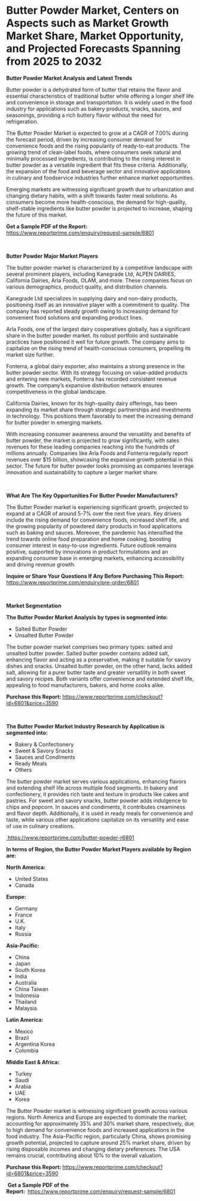 <p><h1>Butter Powder Market, Centers on Aspects such as Market Growth Market Share, Market Opportunity, and Projected Forecasts Spanning from 2025 to 2032</h1></p><p><strong>Butter Powder Market Analysis and Latest Trends</strong></p>
<p><p>Butter powder is a dehydrated form of butter that retains the flavor and essential characteristics of traditional butter while offering a longer shelf life and convenience in storage and transportation. It is widely used in the food industry for applications such as bakery products, snacks, sauces, and seasonings, providing a rich buttery flavor without the need for refrigeration.</p><p>The Butter Powder Market is expected to grow at a CAGR of 7.00% during the forecast period, driven by increasing consumer demand for convenience foods and the rising popularity of ready-to-eat products. The growing trend of clean-label foods, where consumers seek natural and minimally processed ingredients, is contributing to the rising interest in butter powder as a versatile ingredient that fits these criteria. Additionally, the expansion of the food and beverage sector and innovative applications in culinary and foodservice industries further enhance market opportunities. </p><p>Emerging markets are witnessing significant growth due to urbanization and changing dietary habits, with a shift towards faster meal solutions. As consumers become more health-conscious, the demand for high-quality, shelf-stable ingredients like butter powder is projected to increase, shaping the future of this market.</p></p>
<p><strong>Get a Sample PDF of the Report:&nbsp;</strong> <a href="https://www.reportprime.com/enquiry/request-sample/6801?utm_campaign=4519&utm_medium=2&utm_source=Github&utm_content=ia&utm_term=16052025&utm_id=butter-powder">https://www.reportprime.com/enquiry/request-sample/6801</a></p>
<p>&nbsp;</p>
<p><strong>Butter Powder Major Market Players</strong></p>
<p><p>The butter powder market is characterized by a competitive landscape with several prominent players, including Kanegrade Ltd, ALPEN DAIRIES, California Dairies, Arla Foods, OLAM, and more. These companies focus on various demographics, product quality, and distribution channels.</p><p>Kanegrade Ltd specializes in supplying dairy and non-dairy products, positioning itself as an innovative player with a commitment to quality. The company has reported steady growth owing to increasing demand for convenient food solutions and expanding product lines.</p><p>Arla Foods, one of the largest dairy cooperatives globally, has a significant share in the butter powder market. Its robust portfolio and sustainable practices have positioned it well for future growth. The company aims to capitalize on the rising trend of health-conscious consumers, propelling its market size further.</p><p>Fonterra, a global dairy exporter, also maintains a strong presence in the butter powder sector. With its strategy focusing on value-added products and entering new markets, Fonterra has recorded consistent revenue growth. The company’s expansive distribution network ensures competitiveness in the global landscape.</p><p>California Dairies, known for its high-quality dairy offerings, has been expanding its market share through strategic partnerships and investments in technology. This positions them favorably to meet the increasing demand for butter powder in emerging markets.</p><p>With increasing consumer awareness around the versatility and benefits of butter powder, the market is projected to grow significantly, with sales revenues for these leading companies reaching into the hundreds of millions annually. Companies like Arla Foods and Fonterra regularly report revenues over $15 billion, showcasing the expansive growth potential in this sector. The future for butter powder looks promising as companies leverage innovation and sustainability to capture a larger market share.</p></p>
<p>&nbsp;</p>
<p><strong>What Are The Key Opportunities For Butter Powder Manufacturers?</strong></p>
<p><p>The Butter Powder market is experiencing significant growth, projected to expand at a CAGR of around 5-7% over the next five years. Key drivers include the rising demand for convenience foods, increased shelf life, and the growing popularity of powdered dairy products in food applications such as baking and sauces. Moreover, the pandemic has intensified the trend towards online food preparation and home cooking, boosting consumer interest in easy-to-use ingredients. Future outlook remains positive, supported by innovations in product formulations and an expanding consumer base in emerging markets, enhancing accessibility and driving revenue growth.</p></p>
<p><strong>Inquire or Share Your Questions If Any Before Purchasing This Report:</strong> <a href="https://www.reportprime.com/enquiry/pre-order/6801?utm_campaign=4519&utm_medium=2&utm_source=Github&utm_content=ia&utm_term=16052025&utm_id=butter-powder">https://www.reportprime.com/enquiry/pre-order/6801</a></p>
<p>&nbsp;</p>
<p><strong>Market Segmentation</strong></p>
<p><strong>The Butter Powder Market Analysis by types is segmented into:</strong></p>
<p><ul><li>Salted Butter Powder</li><li>Unsalted Butter Powder</li></ul></p>
<p><p>The butter powder market comprises two primary types: salted and unsalted butter powder. Salted butter powder contains added salt, enhancing flavor and acting as a preservative, making it suitable for savory dishes and snacks. Unsalted butter powder, on the other hand, lacks added salt, allowing for a purer butter taste and greater versatility in both sweet and savory recipes. Both variants offer convenience and extended shelf life, appealing to food manufacturers, bakers, and home cooks alike.</p></p>
<p><strong>Purchase this Report:&nbsp;</strong><a href="https://www.reportprime.com/checkout?id=6801&price=3590&utm_campaign=4519&utm_medium=2&utm_source=Github&utm_content=ia&utm_term=16052025&utm_id=butter-powder">https://www.reportprime.com/checkout?id=6801&price=3590</a></p>
<p>&nbsp;</p>
<p><strong>The Butter Powder Market Industry Research by Application is segmented into:</strong></p>
<p><ul><li>Bakery & Confectionery</li><li>Sweet & Savory Snacks</li><li>Sauces and Condiments</li><li>Ready Meals</li><li>Others</li></ul></p>
<p><p>The butter powder market serves various applications, enhancing flavors and extending shelf life across multiple food segments. In bakery and confectionery, it provides rich taste and texture in products like cakes and pastries. For sweet and savory snacks, butter powder adds indulgence to chips and popcorn. In sauces and condiments, it contributes creaminess and flavor depth. Additionally, it is used in ready meals for convenience and taste, while various other applications capitalize on its versatility and ease of use in culinary creations.</p></p>
<p><a href="https://www.reportprime.com/butter-powder-r6801?utm_campaign=4519&utm_medium=2&utm_source=Github&utm_content=ia&utm_term=16052025&utm_id=butter-powder">&nbsp;https://www.reportprime.com/butter-powder-r6801</a></p>
<p><strong>In terms of Region, the Butter Powder Market Players available by Region are:</strong></p>
<p>
    <p> <strong> North America: </strong>
        <ul>
            <li>United States</li>
            <li>Canada</li>
        </ul>
        </p> 
    <p> <strong> Europe: </strong>
        <ul>
            <li>Germany</li>
            <li>France</li>
            <li>U.K.</li>
            <li>Italy</li>
            <li>Russia</li>
        </ul>
        </p> 
    <p> <strong> Asia-Pacific: </strong>
        <ul>
            <li>China</li>
            <li>Japan</li>
            <li>South Korea</li>
            <li>India</li>
            <li>Australia</li>
            <li>China Taiwan</li>
            <li>Indonesia</li>
            <li>Thailand</li>
            <li>Malaysia</li>
        </ul>
        </p> 
    <p> <strong> Latin America: </strong>
        <ul>
            <li>Mexico</li>
            <li>Brazil</li>
            <li>Argentina Korea</li>
            <li>Colombia</li>
        </ul>
        </p> 
    <p> <strong> Middle East & Africa: </strong>
        <ul>
            <li>Turkey</li>
            <li>Saudi</li>
            <li>Arabia</li>
            <li>UAE</li>
            <li>Korea</li>
        </ul>
    </p>
    </p>
<p><p>The Butter Powder market is witnessing significant growth across various regions. North America and Europe are expected to dominate the market, accounting for approximately 35% and 30% market share, respectively, due to high demand for convenience foods and increased applications in the food industry. The Asia-Pacific region, particularly China, shows promising growth potential, projected to capture around 25% market share, driven by rising disposable incomes and changing dietary preferences. The USA remains crucial, contributing about 10% to the overall valuation.</p></p>
<p><strong>Purchase this Report: </strong><a href="https://www.reportprime.com/checkout?id=6801&price=3590&utm_campaign=4519&utm_medium=2&utm_source=Github&utm_content=ia&utm_term=16052025&utm_id=butter-powder">https://www.reportprime.com/checkout?id=6801&price=3590</a></p>
<p>&nbsp;<strong>Get a Sample PDF of the Report:&nbsp;&nbsp;</strong><a href="https://www.reportprime.com/enquiry/request-sample/6801?utm_campaign=4519&utm_medium=2&utm_source=Github&utm_content=ia&utm_term=16052025&utm_id=butter-powder">https://www.reportprime.com/enquiry/request-sample/6801</a></p>
<p><strong></strong></p>
<p><p></p><p></p><p></p></p>